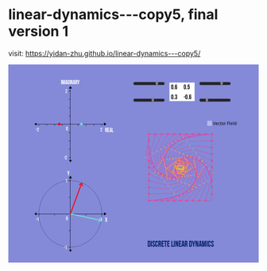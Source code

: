 # linear-dynamics---copy5, final version 1

visit: https://yidan-zhu.github.io/linear-dynamics---copy5/

<img src="https://github.com/Yidan-Zhu/linear-dynamics---copy5/blob/main/pic1.png?raw=true" width=600 height=400>
